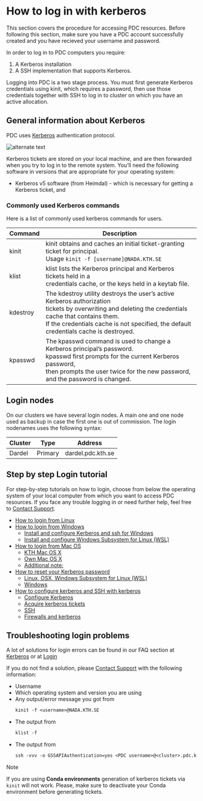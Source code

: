 

# How to log in with kerberos

This section covers the procedure for accessing PDC resources. Before following this section,
make sure you have a PDC account successfully created and you have recieved your username and password.

In order to log in to PDC computers you require:

1. A Kerberos installation
1. A SSH implementation that supports Kerberos.

Logging into PDC is a two stage process. You must first generate Kerberos credentials using kinit,
which requires a password, then use those credentials together with SSH to log in to cluster
on which you have an active allocation.

## General information about Kerberos

PDC uses [Kerberos](http://web.mit.edu/kerberos/) authentication protocol.

![alternate text](https://pdc-web.eecs.kth.se/files/support/images/login.png)

Kerberos tickets are stored on your local machine, and are then forwarded when you try to log in to the remote system.
You’ll need the following software in versions that are appropriate for your operating system:

* Kerberos v5 software (from Heimdal) - which is necessary for getting a Kerberos ticket, and

### Commonly used Kerberos commands

Here is a list of commonly used kerberos commands for users.

| Command   | Description                                                                                                                                                                                                                                         |
|-----------|-----------------------------------------------------------------------------------------------------------------------------------------------------------------------------------------------------------------------------------------------------|
| kinit     | kinit obtains and caches an initial ticket-granting ticket for principal.<br/>Usage `kinit -f [username]@NADA.KTH.SE`                                                                                                                               |
| klist     | klist lists the Kerberos principal and Kerberos tickets held in a<br/>credentials cache, or the keys held in a keytab file.                                                                                                                         |
| kdestroy  | The kdestroy utility destroys the user’s active Kerberos authorization<br/>tickets by overwriting and deleting the credentials cache that contains them.<br/>If the credentials cache is not specified, the default credentials cache is destroyed. |
| kpasswd   | The kpasswd command is used to change a Kerberos principal’s password.<br/>kpasswd first prompts for the current Kerberos password,<br/>then prompts the user twice for the new password, and the password is changed.                              |

## Login nodes

On our clusters we have several login nodes. A main one and one node used as backup in case the first one
is out of commission.
The login nodenames uses the following syntax:

| Cluster   | Type    | Address           |
|-----------|---------|-------------------|
| Dardel    | Primary | dardel.pdc.kth.se |

## Step by step Login tutorial

For step-by-step tutorials on how to login, choose from below the operating system of your local computer
from which you want to access PDC resources. If you face any trouble logging in or need further help, feel free to [Contact Support](../contact/contact_support.md#contact-support).

* [How to login from Linux](linux_login.md)
* [How to login from Windows](windows_login.md)
  * [Install and configure Kerberos and ssh for Windows](windows_login.md#install-and-configure-kerberos-and-ssh-for-windows)
  * [Install and configure Windows Subsystem for Linux (WSL)](windows_login.md#install-and-configure-windows-subsystem-for-linux-wsl)
* [How to login from Mac OS](mac_login.md)
  * [KTH Mac OS X](mac_login.md#kth-mac-os-x)
  * [Own Mac OS X](mac_login.md#own-mac-os-x)
  * [Additional note:](mac_login.md#additional-note)
* [How to reset your Kerberos password](reset_password.md)
  * [Linux, OSX, Windows Subsystem for Linux (WSL)](reset_password.md#linux-osx-windows-subsystem-for-linux-wsl)
  * [Windows](reset_password.md#windows)
* [How to configure kerberos and SSH with kerberos](configuration.md)
  * [Configure Kerberos](configuration.md#configure-kerberos)
  * [Acquire kerberos tickets](configuration.md#acquire-kerberos-tickets)
  * [SSH](configuration.md#ssh)
  * [Firewalls and kerberos](configuration.md#firewalls-and-kerberos)

## Troubleshooting login problems

A lot of solutions for login errors can be found in our FAQ section at [Kerberos](../faq/faq.md#kerberos)
or at [Login](../faq/faq.md#login)

If you do not find a solution, please [Contact Support](../contact/contact_support.md)
with the following information:

* Username
* Which operating system and version you are using
* Any output/error message you got from
  ```default
  kinit -f <username>@NADA.KTH.SE
  ```
* The output from
  ```default
  klist -f
  ```
* The output from
  ```default
  ssh -vvv -o GSSAPIAuthentication=yes <PDC username>@<cluster>.pdc.kth.se
  ```

> [!NOTE]
> If you are using **Conda environments** generation of kerberos tickets via `kinit` will not work. Please, make sure to deactivate your Conda environment before generating tickets.

